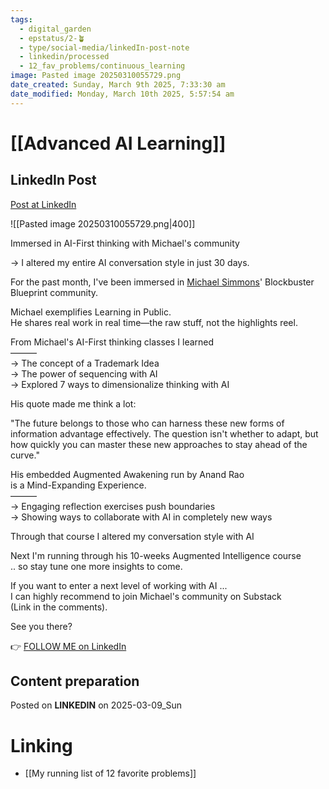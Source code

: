```yaml
---
tags:
  - digital_garden
  - epstatus/2-🪴
  - type/social-media/linkedIn-post-note
  - linkedin/processed
  - 12_fav_problems/continuous_learning
image: Pasted image 20250310055729.png
date_created: Sunday, March 9th 2025, 7:33:30 am
date_modified: Monday, March 10th 2025, 5:57:54 am
---
```

# [[Advanced AI Learning]]
## LinkedIn Post
[Post at LinkedIn](https://www.linkedin.com/posts/sebastiankamilli_immersed-in-ai-first-thinking-with-michaels-activity-7304396366842068992-_P2I?utm_source=share&utm_medium=member_desktop&rcm=ACoAAA1M1pkBgWCYPhT45EpfLiHzViQqRWNCIv4)

![[Pasted image 20250310055729.png|400]]

Immersed in AI-First thinking with Michael's community  
  
→ I altered my entire AI conversation style in just 30 days.  
  
For the past month, I've been immersed in [Michael Simmons](https://www.linkedin.com/in/michaeldsimmons/)' Blockbuster Blueprint community.  
  
Michael exemplifies Learning in Public.  
He shares real work in real time—the raw stuff, not the highlights reel.  
  
  
From Michael's AI-First thinking classes I learned  
———  
→ The concept of a Trademark Idea  
→ The power of sequencing with AI  
→ Explored 7 ways to dimensionalize thinking with AI  
  
His quote made me think a lot:  
  
"The future belongs to those who can harness these new forms of information advantage effectively. The question isn't whether to adapt, but how quickly you can master these new approaches to stay ahead of the curve."  
  
His embedded Augmented Awakening run by Anand Rao  
is a Mind-Expanding Experience.  
———  
→ Engaging reflection exercises push boundaries  
→ Showing ways to collaborate with AI in completely new ways  
  
Through that course I altered my conversation style with AI  
  
Next I'm running through his 10-weeks Augmented Intelligence course  
.. so stay tune one more insights to come.  
  
If you want to enter a next level of working with AI ...  
I can highly recommend to join Michael's community on Substack  
(Link in the comments).  
  
See you there?

👉 [FOLLOW ME on LinkedIn](https://www.linkedin.com/comm/mynetwork/discovery-see-all?usecase=PEOPLE_FOLLOWS&followMember=sebastiankamilli)

## Content preparation



Posted on **LINKEDIN** on 2025-03-09_Sun
# Linking
+ [[My running list of 12 favorite problems]]